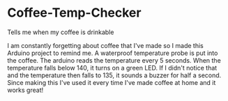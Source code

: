 # Coffee-Temp-Checker
Tells me when my coffee is drinkable

I am constantly forgetting about coffee that I've made so I made this Arduino project to remind me.
A waterproof temperature probe is put into the coffee. The arduino reads the temperature every 5 seconds.
When the temperature falls below 140, it turns on a green LED. If I didn't notice that and the temperature then 
falls to 135, it sounds a buzzer for half a second. Since making this I've used it every time I've made coffee at home
and it works great!
